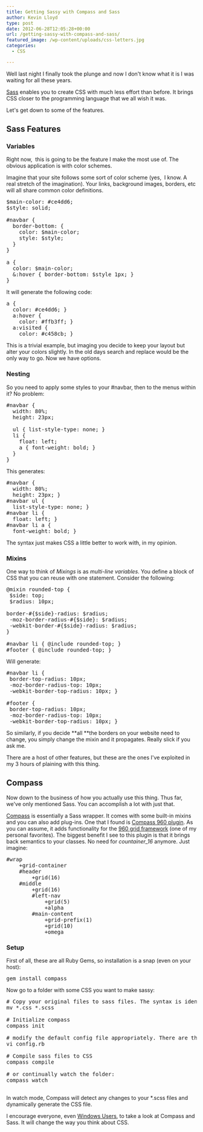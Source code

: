 ```yaml
---
title: Getting Sassy with Compass and Sass
author: Kevin Lloyd
type: post
date: 2012-06-28T12:05:28+00:00
url: /getting-sassy-with-compass-and-sass/
featured_image: /wp-content/uploads/css-letters.jpg
categories:
  - CSS

---
```

<div>
  <div>
    <div>
      Well last night I finally took the plunge and now I don't know what it is I was waiting for all these years.
    </div>
  </div>
</div>

[Sass][1] enables you to create CSS with much less effort than before. It brings CSS closer to the programming language that we all wish it was.

Let's get down to some of the features.

## Sass Features

### Variables

Right now,  this is going to be the feature I make the most use of. The obvious application is with color schemes.

Imagine that your site follows some sort of color scheme (yes,  I know. A real stretch of the imagination). Your links, background images, borders, etc will all share common color definitions.

<pre class="brush: css; title: ; notranslate" title="">$main-color: #ce4dd6;
$style: solid;

#navbar {
  border-bottom: {
    color: $main-color;
    style: $style;
  }
}

a {
  color: $main-color;
  &:hover { border-bottom: $style 1px; }
}
</pre>

It will generate the following code:

<pre class="brush: css; title: ; notranslate" title="">a {
  color: #ce4dd6; }
  a:hover {
    color: #ffb3ff; }
  a:visited {
    color: #c458cb; }</pre>

This is a trivial example, but imaging you decide to keep your layout but alter your colors slightly. In the old days search and replace would be the only way to go. Now we have options.

### Nesting

So you need to apply some styles to your #navbar, then to the menus within it? No problem:

<pre class="brush: css; title: ; notranslate" title="">#navbar {
  width: 80%;
  height: 23px;

  ul { list-style-type: none; }
  li {
    float: left;
    a { font-weight: bold; }
  }
}
</pre>

This generates:

<pre class="brush: css; title: ; notranslate" title="">#navbar {
  width: 80%;
  height: 23px; }
#navbar ul {
  list-style-type: none; }
#navbar li {
  float: left; }
#navbar li a {
  font-weight: bold; }
</pre>

The syntax just makes CSS a little better to work with, in my opinion.

### Mixins

One way to think of _Mixings_ is as _multi-line variables_. You define a block of CSS that you can reuse with one statement. Consider the following:

<pre class="brush: css; title: ; notranslate" title="">@mixin rounded-top {
 $side: top;
 $radius: 10px;

border-#{$side}-radius: $radius;
 -moz-border-radius-#{$side}: $radius;
 -webkit-border-#{$side}-radius: $radius;
}

#navbar li { @include rounded-top; }
#footer { @include rounded-top; }
</pre>

Will generate:

<pre class="brush: css; title: ; notranslate" title="">#navbar li {
 border-top-radius: 10px;
 -moz-border-radius-top: 10px;
 -webkit-border-top-radius: 10px; }

#footer {
 border-top-radius: 10px;
 -moz-border-radius-top: 10px;
 -webkit-border-top-radius: 10px; }
</pre>

So similarly, if you decide **all **the borders on your website need to change, you simply change the mixin and it propagates. Really slick if you ask me.

There are a host of other features, but these are the ones I've exploited in my 3 hours of plaining with this thing.

## Compass

Now down to the business of how you actually use this thing. Thus far, we've only mentioned Sass. You can accomplish a lot with just that.

[Compass][2] is essentially a Sass wrapper. It comes with some built-in mixins and you can also add plug-ins. One that I found is [Compass 960 plugin][3]. As you can assume, it adds functionality for the [960 grid framework][4] (one of my personal favorites). The biggest benefit I see to this plugin is that it brings back semantics to your classes. No need for _countainer_16_ anymore. Just imagine:

<pre class="brush: css; title: ; notranslate" title="">#wrap
	+grid-container
	#header
		+grid(16)
	#middle
		+grid(16)
		#left-nav
			+grid(5)
			+alpha
		#main-content
			+grid-prefix(1)
			+grid(10)
			+omega
</pre>

### Setup

First of all, these are all Ruby Gems, so installation is a snap (even on your host):

<pre class="brush: bash; title: ; notranslate" title="">gem install compass</pre>

Now go to a folder with some CSS you want to make sassy:

<pre class="brush: bash; title: ; notranslate" title=""># Copy your original files to sass files. The syntax is identical to CSS, so no extra work needed here.
mv *.css *.scss

# Initialize compass
compass init

# modify the default config file appropriately. There are things like output style, default directories, etc.
vi config.rb

# Compile sass files to CSS
compass compile

# or continually watch the folder:
compass watch

</pre>

In watch mode, Compass will detect any changes to your *.scss files and dynamically generate the CSS file.

I encourage everyone, even [Windows Users][5], to take a look at Compass and Sass. It will change the way you think about CSS.

 [1]: http://sass-lang.com/tutorial.html
 [2]: http://compass-style.org/help/ "Compass"
 [3]: http://rubygems.org/gems/compass-960-plugin
 [4]: http://960.gs
 [5]: http://rubyinstaller.org/ "Ruby Installer for Windows"